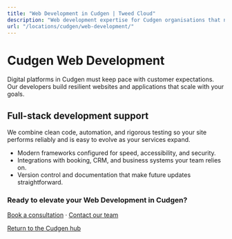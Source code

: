 ```yaml
---
title: "Web Development in Cudgen | Tweed Cloud"
description: "Web development expertise for Cudgen organisations that need dependable platforms."
url: "/locations/cudgen/web-development/"
---
```


# Cudgen Web Development

Digital platforms in Cudgen must keep pace with customer expectations. Our developers build resilient websites and applications that scale with your goals.

## Full-stack development support

We combine clean code, automation, and rigorous testing so your site performs reliably and is easy to evolve as your services expand.

- Modern frameworks configured for speed, accessibility, and security.
- Integrations with booking, CRM, and business systems your team relies on.
- Version control and documentation that make future updates straightforward.

### Ready to elevate your Web Development in Cudgen?

[Book a consultation](/consultation/) · [Contact our team](/contact/)

[Return to the Cudgen hub](/locations/cudgen/)
